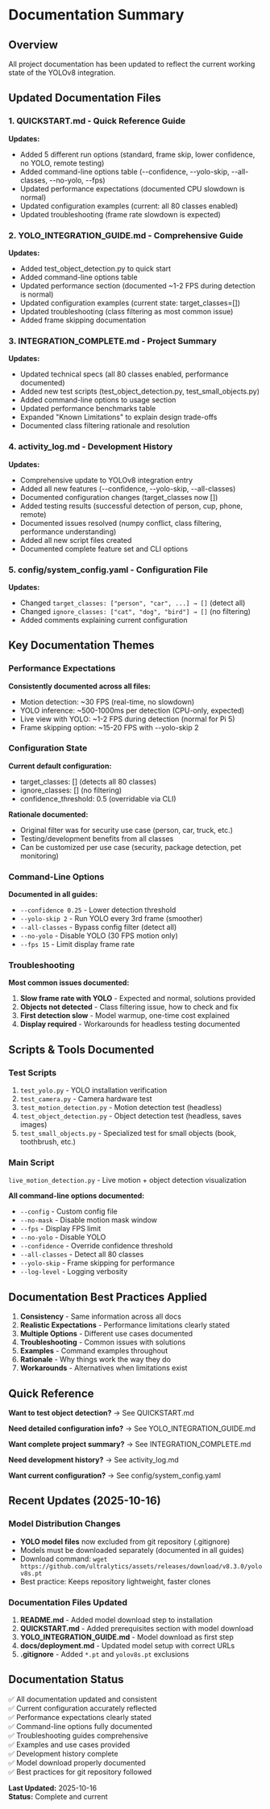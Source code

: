 # Documentation Summary

## Overview

All project documentation has been updated to reflect the current working state of the YOLOv8 integration.

## Updated Documentation Files

### 1. **QUICKSTART.md** - Quick Reference Guide
**Updates:**
- Added 5 different run options (standard, frame skip, lower confidence, no YOLO, remote testing)
- Added command-line options table (--confidence, --yolo-skip, --all-classes, --no-yolo, --fps)
- Updated performance expectations (documented CPU slowdown is normal)
- Updated configuration examples (current: all 80 classes enabled)
- Updated troubleshooting (frame rate slowdown is expected)

### 2. **YOLO_INTEGRATION_GUIDE.md** - Comprehensive Guide
**Updates:**
- Added test_object_detection.py to quick start
- Added command-line options table
- Updated performance section (documented ~1-2 FPS during detection is normal)
- Updated configuration examples (current state: target_classes=[])
- Updated troubleshooting (class filtering as most common issue)
- Added frame skipping documentation

### 3. **INTEGRATION_COMPLETE.md** - Project Summary
**Updates:**
- Updated technical specs (all 80 classes enabled, performance documented)
- Added new test scripts (test_object_detection.py, test_small_objects.py)
- Added command-line options to usage section
- Updated performance benchmarks table
- Expanded "Known Limitations" to explain design trade-offs
- Documented class filtering rationale and resolution

### 4. **activity_log.md** - Development History
**Updates:**
- Comprehensive update to YOLOv8 integration entry
- Added all new features (--confidence, --yolo-skip, --all-classes)
- Documented configuration changes (target_classes now [])
- Added testing results (successful detection of person, cup, phone, remote)
- Documented issues resolved (numpy conflict, class filtering, performance understanding)
- Added all new script files created
- Documented complete feature set and CLI options

### 5. **config/system_config.yaml** - Configuration File
**Updates:**
- Changed `target_classes: ["person", "car", ...] → []` (detect all)
- Changed `ignore_classes: ["cat", "dog", "bird"] → []` (no filtering)
- Added comments explaining current configuration

## Key Documentation Themes

### Performance Expectations
**Consistently documented across all files:**
- Motion detection: ~30 FPS (real-time, no slowdown)
- YOLO inference: ~500-1000ms per detection (CPU-only, expected)
- Live view with YOLO: ~1-2 FPS during detection (normal for Pi 5)
- Frame skipping option: ~15-20 FPS with --yolo-skip 2

### Configuration State
**Current default configuration:**
- target_classes: [] (detects all 80 classes)
- ignore_classes: [] (no filtering)
- confidence_threshold: 0.5 (overridable via CLI)

**Rationale documented:**
- Original filter was for security use case (person, car, truck, etc.)
- Testing/development benefits from all classes
- Can be customized per use case (security, package detection, pet monitoring)

### Command-Line Options
**Documented in all guides:**
- `--confidence 0.25` - Lower detection threshold
- `--yolo-skip 2` - Run YOLO every 3rd frame (smoother)
- `--all-classes` - Bypass config filter (detect all)
- `--no-yolo` - Disable YOLO (30 FPS motion only)
- `--fps 15` - Limit display frame rate

### Troubleshooting
**Most common issues documented:**
1. **Slow frame rate with YOLO** - Expected and normal, solutions provided
2. **Objects not detected** - Class filtering issue, how to check and fix
3. **First detection slow** - Model warmup, one-time cost explained
4. **Display required** - Workarounds for headless testing documented

## Scripts & Tools Documented

### Test Scripts
1. `test_yolo.py` - YOLO installation verification
2. `test_camera.py` - Camera hardware test
3. `test_motion_detection.py` - Motion detection test (headless)
4. `test_object_detection.py` - Object detection test (headless, saves images)
5. `test_small_objects.py` - Specialized test for small objects (book, toothbrush, etc.)

### Main Script
`live_motion_detection.py` - Live motion + object detection visualization

**All command-line options documented:**
- `--config` - Custom config file
- `--no-mask` - Disable motion mask window
- `--fps` - Display FPS limit
- `--no-yolo` - Disable YOLO
- `--confidence` - Override confidence threshold
- `--all-classes` - Detect all 80 classes
- `--yolo-skip` - Frame skipping for performance
- `--log-level` - Logging verbosity

## Documentation Best Practices Applied

1. **Consistency** - Same information across all docs
2. **Realistic Expectations** - Performance limitations clearly stated
3. **Multiple Options** - Different use cases documented
4. **Troubleshooting** - Common issues with solutions
5. **Examples** - Command examples throughout
6. **Rationale** - Why things work the way they do
7. **Workarounds** - Alternatives when limitations exist

## Quick Reference

**Want to test object detection?**
→ See QUICKSTART.md

**Need detailed configuration info?**
→ See YOLO_INTEGRATION_GUIDE.md

**Want complete project summary?**
→ See INTEGRATION_COMPLETE.md

**Need development history?**
→ See activity_log.md

**Want current configuration?**
→ See config/system_config.yaml

## Recent Updates (2025-10-16)

### Model Distribution Changes
- **YOLO model files** now excluded from git repository (.gitignore)
- Models must be downloaded separately (documented in all guides)
- Download command: `wget https://github.com/ultralytics/assets/releases/download/v8.3.0/yolov8s.pt`
- Best practice: Keeps repository lightweight, faster clones

### Documentation Files Updated
1. **README.md** - Added model download step to installation
2. **QUICKSTART.md** - Added prerequisites section with model download
3. **YOLO_INTEGRATION_GUIDE.md** - Model download as first step
4. **docs/deployment.md** - Updated model setup with correct URLs
5. **.gitignore** - Added `*.pt` and `yolov8s.pt` exclusions

## Documentation Status

✅ All documentation updated and consistent  
✅ Current configuration accurately reflected  
✅ Performance expectations clearly stated  
✅ Command-line options fully documented  
✅ Troubleshooting guides comprehensive  
✅ Examples and use cases provided  
✅ Development history complete  
✅ Model download properly documented  
✅ Best practices for git repository followed  

**Last Updated:** 2025-10-16  
**Status:** Complete and current

